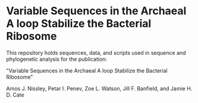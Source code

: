 # Variable Sequences in the Archaeal A loop Stabilize the Bacterial Ribosome

This repository holds sequences, data, and scripts used in sequence and phylogenetic analysis for the publication:

"Variable Sequences in the Archaeal A loop Stabilize the Bacterial Ribosome"

Amos J. Nissley, Petar I. Penev, Zoe L. Watson, Jill F. Banfield, and Jamie H. D. Cate

